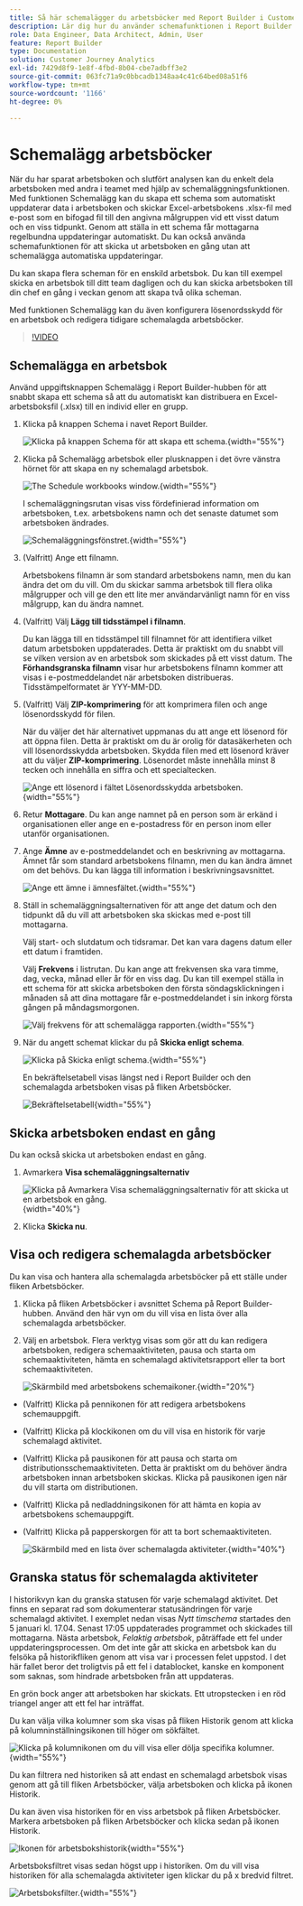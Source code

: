 ```yaml
---
title: Så här schemalägger du arbetsböcker med Report Builder i Customer Journey Analytics
description: Lär dig hur du använder schemafunktionen i Report Builder
role: Data Engineer, Data Architect, Admin, User
feature: Report Builder
type: Documentation
solution: Customer Journey Analytics
exl-id: 7429d8f9-1e8f-4fbd-8b04-cbe7adbff3e2
source-git-commit: 063fc71a9c0bbcadb1348aa4c41c64bed08a51f6
workflow-type: tm+mt
source-wordcount: '1166'
ht-degree: 0%

---
```


# Schemalägg arbetsböcker

När du har sparat arbetsboken och slutfört analysen kan du enkelt dela arbetsboken med andra i teamet med hjälp av schemaläggningsfunktionen. Med funktionen Schemalägg kan du skapa ett schema som automatiskt uppdaterar data i arbetsboken och skickar Excel-arbetsbokens .xlsx-fil med e-post som en bifogad fil till den angivna målgruppen vid ett visst datum och en viss tidpunkt. Genom att ställa in ett schema får mottagarna regelbundna uppdateringar automatiskt. Du kan också använda schemafunktionen för att skicka ut arbetsboken en gång utan att schemalägga automatiska uppdateringar.

Du kan skapa flera scheman för en enskild arbetsbok. Du kan till exempel skicka en arbetsbok till ditt team dagligen och du kan skicka arbetsboken till din chef en gång i veckan genom att skapa två olika scheman.

Med funktionen Schemalägg kan du även konfigurera lösenordsskydd för en arbetsbok och redigera tidigare schemalagda arbetsböcker.

>[!VIDEO](https://video.tv.adobe.com/v/3413079/?quality=12&learn=on)

## Schemalägga en arbetsbok

Använd uppgiftsknappen Schemalägg i Report Builder-hubben för att snabbt skapa ett schema så att du automatiskt kan distribuera en Excel-arbetsboksfil (.xlsx) till en individ eller en grupp.

1. Klicka på knappen Schema i navet Report Builder.

   ![Klicka på knappen Schema för att skapa ett schema.](./assets/schedule-button.png){width="55%"}

1. Klicka på Schemalägg arbetsbok eller plusknappen i det övre vänstra hörnet för att skapa en ny schemalagd arbetsbok.

   ![The Schedule workbooks window.](./assets/schedule-workbook.png){width="55%"}

   I schemaläggningsrutan visas viss fördefinierad information om arbetsboken, t.ex. arbetsbokens namn och det senaste datumet som arbetsboken ändrades.

   ![Schemaläggningsfönstret.](./assets/schedule-pane.png){width="55%"}

1. (Valfritt) Ange ett filnamn.

   Arbetsbokens filnamn är som standard arbetsbokens namn, men du kan ändra det om du vill. Om du skickar samma arbetsbok till flera olika målgrupper och vill ge den ett lite mer användarvänligt namn för en viss målgrupp, kan du ändra namnet.

1. (Valfritt) Välj **Lägg till tidsstämpel i filnamn**.

   Du kan lägga till en tidsstämpel till filnamnet för att identifiera vilket datum arbetsboken uppdaterades. Detta är praktiskt om du snabbt vill se vilken version av en arbetsbok som skickades på ett visst datum. The **Förhandsgranska filnamn** visar hur arbetsbokens filnamn kommer att visas i e-postmeddelandet när arbetsboken distribueras. Tidsstämpelformatet är YYY-MM-DD.

1. (Valfritt) Välj **ZIP-komprimering** för att komprimera filen och ange lösenordsskydd för filen.

   När du väljer det här alternativet uppmanas du att ange ett lösenord för att öppna filen. Detta är praktiskt om du är orolig för datasäkerheten och vill lösenordsskydda arbetsboken. Skydda filen med ett lösenord kräver att du väljer **ZIP-komprimering**. Lösenordet måste innehålla minst 8 tecken och innehålla en siffra och ett specialtecken.

   ![Ange ett lösenord i fältet Lösenordsskydda arbetsboken.](./assets/zip-compression.png){width="55%"}

1. Retur **Mottagare**. Du kan ange namnet på en person som är erkänd i organisationen eller ange en e-postadress för en person inom eller utanför organisationen.

1. Ange **Ämne** av e-postmeddelandet och en beskrivning av mottagarna. Ämnet får som standard arbetsbokens filnamn, men du kan ändra ämnet om det behövs. Du kan lägga till information i beskrivningsavsnittet.

   ![Ange ett ämne i ämnesfältet.](./assets/recipients-subject.png){width="55%"}

1. Ställ in schemaläggningsalternativen för att ange det datum och den tidpunkt då du vill att arbetsboken ska skickas med e-post till mottagarna.

   Välj start- och slutdatum och tidsramar. Det kan vara dagens datum eller ett datum i framtiden.

   Välj **Frekvens** i listrutan. Du kan ange att frekvensen ska vara timme, dag, vecka, månad eller år för en viss dag. Du kan till exempel ställa in ett schema för att skicka arbetsboken den första söndagsklickningen i månaden så att dina mottagare får e-postmeddelandet i sin inkorg första gången på måndagsmorgonen.

   ![Välj frekvens för att schemalägga rapporten.](./assets/frequency.png){width="55%"}

1. När du angett schemat klickar du på **Skicka enligt schema**.

   ![Klicka på Skicka enligt schema.](./assets/send-on-schedule.png){width="55%"}

   En bekräftelsetabell visas längst ned i Report Builder och den schemalagda arbetsboken visas på fliken Arbetsböcker.

   ![Bekräftelsetabell](./assets/confirmation-toast.png){width="55%"}

## Skicka arbetsboken endast en gång

Du kan också skicka ut arbetsboken endast en gång.

1. Avmarkera **Visa schemaläggningsalternativ**

   ![Klicka på Avmarkera Visa schemaläggningsalternativ för att skicka ut en arbetsbok en gång.](./assets/send-now.png){width="40%"}

1. Klicka **Skicka nu**.

## Visa och redigera schemalagda arbetsböcker

Du kan visa och hantera alla schemalagda arbetsböcker på ett ställe under fliken Arbetsböcker.

1. Klicka på fliken Arbetsböcker i avsnittet Schema på Report Builder-hubben. Använd den här vyn om du vill visa en lista över alla schemalagda arbetsböcker.

1. Välj en arbetsbok. Flera verktyg visas som gör att du kan redigera arbetsboken, redigera schemaaktiviteten, pausa och starta om schemaaktiviteten, hämta en schemalagd aktivitetsrapport eller ta bort schemaaktiviteten.

   ![Skärmbild med arbetsbokens schemaikoner.](./assets/schedule-icons.png){width="20%"}

* (Valfritt) Klicka på pennikonen för att redigera arbetsbokens schemauppgift.

* (Valfritt) Klicka på klockikonen om du vill visa en historik för varje schemalagd aktivitet.

* (Valfritt) Klicka på pausikonen för att pausa och starta om distributionsschemaaktiviteten. Detta är praktiskt om du behöver ändra arbetsboken innan arbetsboken skickas. Klicka på pausikonen igen när du vill starta om distributionen.

* (Valfritt) Klicka på nedladdningsikonen för att hämta en kopia av arbetsbokens schemauppgift.

* (Valfritt) Klicka på papperskorgen för att ta bort schemaaktiviteten.

  ![Skärmbild med en lista över schemalagda aktiviteter.](./assets/selected-workbook.png){width="40%"}

## Granska status för schemalagda aktiviteter

I historikvyn kan du granska statusen för varje schemalagd aktivitet. Det finns en separat rad som dokumenterar statusändringen för varje schemalagd aktivitet. I exemplet nedan visas *Nytt timschema* startades den 5 januari kl. 17.04. Senast 17:05 uppdaterades programmet och skickades till mottagarna. Nästa arbetsbok, *Felaktig arbetsbok*, påträffade ett fel under uppdateringsprocessen. Om det inte går att skicka en arbetsbok kan du felsöka på historikfliken genom att visa var i processen felet uppstod. I det här fallet beror det troligtvis på ett fel i datablocket, kanske en komponent som saknas, som hindrade arbetsboken från att uppdateras.

En grön bock anger att arbetsboken har skickats. Ett utropstecken i en röd triangel anger att ett fel har inträffat.

Du kan välja vilka kolumner som ska visas på fliken Historik genom att klicka på kolumninställningsikonen till höger om sökfältet.

![Klicka på kolumnikonen om du vill visa eller dölja specifika kolumner.](./assets/history.png){width="55%"}

Du kan filtrera ned historiken så att endast en schemalagd arbetsbok visas genom att gå till fliken Arbetsböcker, välja arbetsboken och klicka på ikonen Historik.

Du kan även visa historiken för en viss arbetsbok på fliken Arbetsböcker. Markera arbetsboken på fliken Arbetsböcker och klicka sedan på ikonen Historik.

![Ikonen för arbetsbokshistorik](./assets/history2.png){width="55%"}

Arbetsboksfiltret visas sedan högst upp i historiken. Om du vill visa historiken för alla schemalagda aktiviteter igen klickar du på x bredvid filtret.

![Arbetsboksfilter.](./assets/history3.png){width="55%"}
